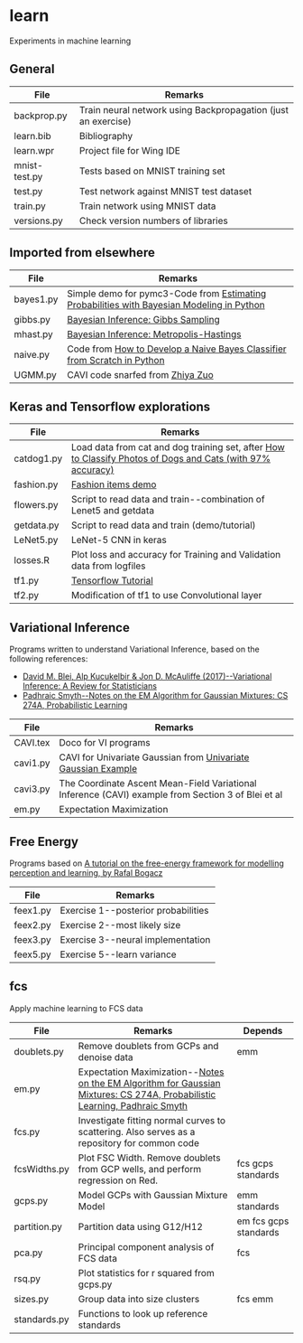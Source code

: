 # learn
Experiments in machine learning

## General

| File  | Remarks |
|---------------|--------------------------------------------|
| backprop.py | Train neural network using Backpropagation (just an exercise) |
|learn.bib|Bibliography|
| learn.wpr | Project file for Wing IDE |
| mnist-test.py | Tests based on MNIST training set |
| test.py  | Test network against MNIST test dataset |
| train.py      | Train network using MNIST data |
| versions.py |Check version numbers of libraries|

## Imported from elsewhere

| File  | Remarks |
|-------------------------|------------------------------------------------------------------------------------|
| bayes1.py |Simple  demo for pymc3-Code from [Estimating Probabilities with Bayesian Modeling in Python](https://towardsdatascience.com/estimating-probabilities-with-bayesian-modeling-in-python-7144be007815)|
| gibbs.py |  [Bayesian Inference: Gibbs Sampling](http://www2.bcs.rochester.edu/sites/jacobslab/cheat_sheets.html) |
| mhast.py | [Bayesian Inference: Metropolis-Hastings](http://www2.bcs.rochester.edu/sites/jacobslab/cheat_sheets.html)|
| naive.py | Code from [How to Develop a Naive Bayes Classifier from Scratch in Python](https://machinelearningmastery.com/classification-as-conditional-probability-and-the-naive-bayes-algorithm/)|
|UGMM.py|CAVI code snarfed from [Zhiya Zuo](https://zhiyzuo.github.io/VI)|


## Keras and Tensorflow explorations

| File  | Remarks |
|---------------|--------------------------------------------|
|catdog1.py|Load data from cat and dog training set, after [How to Classify Photos of Dogs and Cats (with 97% accuracy)](https://machinelearningmastery.com/how-to-develop-a-convolutional-neural-network-to-classify-photos-of-dogs-and-cats/)|
|fashion.py| [Fashion items demo](https://www.tensorflow.org/tutorials/keras/classification)|
|flowers.py|Script to read data and train--combination of Lenet5 and getdata |
|getdata.py|Script to read data and train (demo/tutorial)|
|LeNet5.py|LeNet-5 CNN in keras|
|losses.R|Plot loss and accuracy for Training and Validation data from logfiles|
|tf1.py|[Tensorflow Tutorial](https://www.tensorflow.org/tutorials/quickstart/beginner)|
|tf2.py|Modification of tf1 to use Convolutional layer|

## Variational Inference

Programs written to understand Variational Inference, based on the following references:
 * [David M. Blei, Alp Kucukelbir & Jon D. McAuliffe (2017)--Variational Inference: A Review for Statisticians](http://www.cs.columbia.edu/~blei/fogm/2018F/materials/BleiKucukelbirMcAuliffe2017.pdf)
 * [Padhraic Smyth--Notes on the EM Algorithm for Gaussian Mixtures: CS 274A, Probabilistic Learning](https://www.ics.uci.edu/~smyth/courses/cs274/notes/EMnotes.pdf)
 
| File  | Remarks |
|---------------|-------------------------------------------------------------------------------------------|
|CAVI.tex|Doco for VI programs|
|cavi1.py|CAVI for Univariate Gaussian from [Univariate Gaussian Example](https://suzyahyah.github.io/bayesian%20inference/machine%20learning/variational%20inference/2019/03/20/CAVI.html)|
|cavi3.py|The Coordinate Ascent Mean-Field Variational Inference (CAVI) example from Section 3 of Blei et al|
|em.py|Expectation Maximization|


## Free Energy

Programs based on [A tutorial on the free-energy framework for modelling perception
and learning, by Rafal Bogacz](https://www.sciencedirect.com/science/article/pii/S0022249615000759)

| File  | Remarks |
|---------------|-------------------------------------------------------------------------------------------|
|feex1.py| Exercise 1--posterior probabilities|
|feex2.py| Exercise 2--most likely size|
|feex3.py| Exercise 3--neural implementation|
|feex5.py| Exercise 5--learn variance|


## fcs
Apply machine learning to FCS data

| File  | Remarks |Depends|
|---------------|--------------------------------------------|----------|
|doublets.py |Remove doublets from GCPs and denoise data|emm|
|em.py|Expectation Maximization--[Notes on the EM Algorithm for Gaussian Mixtures: CS 274A, Probabilistic Learning, Padhraic Smyth ](https://www.ics.uci.edu/~smyth/courses/cs274/notes/EMnotes.pdf)||
|fcs.py|Investigate fitting normal curves to scattering. Also serves as a repository for common code |
|fcsWidths.py|Plot FSC Width. Remove doublets from GCP wells, and perform regression on Red.|fcs gcps standards|
|gcps.py|Model GCPs with Gaussian Mixture Model |emm standards|
|partition.py|Partition data using G12/H12|em fcs gcps standards|
|pca.py|Principal component analysis of FCS data|fcs|
|rsq.py|Plot statistics for r squared from gcps.py||
|sizes.py|Group data into size clusters|fcs emm|
|standards.py| Functions to look up reference standards ||